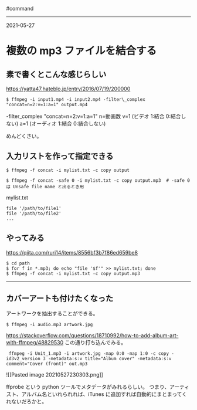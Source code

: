 #command

---
2021-05-27

# 複数の mp3 ファイルを結合する



## 素で書くとこんな感じらしい

https://yatta47.hateblo.jp/entry/2016/07/19/200000

```shell
$ ffmpeg -i input1.mp4 -i input2.mp4 -filter\_complex "concat=n=2:v=1:a=1" output.mp4
```

-filter_complex "concat=n=2:v=1:a=1"
n=動画数
v=1 (ビデオ 1:結合 0:結合しない)
a=1 (オーディオ 1:結合 0:結合しない)

めんどくさい。

## 入力リストを作って指定できる

```shell
$ ffmpeg -f concat -i mylist.txt -c copy output

$ ffmpeg -f concat -safe 0 -i mylist.txt -c copy output.mp3  # -safe 0 は Unsafe file name と出るとき用
```

mylist.txt
```
file '/path/to/file1'
file '/path/to/file2'
...
```

## やってみる
https://qiita.com/ruri14/items/8556bf3b7f86ed659be8

```shell
$ cd path
$ for f in *.mp3; do echo "file '$f'" >> mylist.txt; done
$ ffmpeg -f concat -i mylist.txt -c copy output.mp3
```

---
## カバーアートも付けたくなった

アートワークを抽出することができる。
```shell
$ ffmpeg -i audio.mp3 artwork.jpg
```

https://stackoverflow.com/questions/18710992/how-to-add-album-art-with-ffmpeg/48829530
この通り打ち込んでみる。

```shell
 ffmpeg -i Unit_1.mp3 -i artwork.jpg -map 0:0 -map 1:0 -c copy -id3v2_version 3 -metadata:s:v title="Album cover" -metadata:s:v comment="Cover (front)" out.mp3
```

![[Pasted image 20210527230303.png]]

ffprobe という python ツールでメタデータがみれるらしい。
つまり、アーティスト、アルバム名といれられれば、iTunes に追加すれば自動的にまとまってくれないだろかと。





